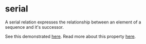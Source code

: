 # serial

A serial relation expresses the relationship between an element of a sequence and it's successor.

See this demonstrated [here](https://github.com/conjure-cp/conjure/blob/main/docs/notebooks/RelationDomains.ipynb).
Read more about this property [here](https://en.wikipedia.org/wiki/Serial_relation).